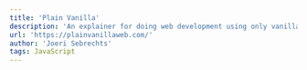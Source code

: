 ```yaml
---
title: 'Plain Vanilla'
description: 'An explainer for doing web development using only vanilla techniques. No tools, no frameworks — just HTML, CSS, and JavaScript.'
url: 'https://plainvanillaweb.com/'
author: 'Joeri Sebrechts'
tags: JavaScript
---
```

